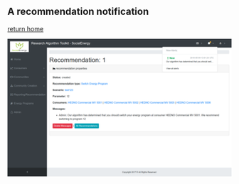 ## A recommendation notification

[return home](../README.md)

![recommendation_notification](screenshot-localhost-3000-2018.05.09-16-01-59.png)
